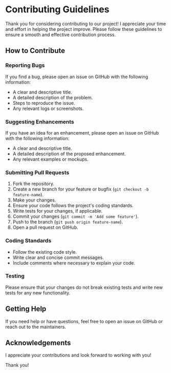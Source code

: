 # Contributing Guidelines

Thank you for considering contributing to our project! I appreciate your time and effort in helping the project improve. Please follow these guidelines to ensure a smooth and effective contribution process.

## How to Contribute

### Reporting Bugs

If you find a bug, please open an issue on GitHub with the following information:
- A clear and descriptive title.
- A detailed description of the problem.
- Steps to reproduce the issue.
- Any relevant logs or screenshots.

### Suggesting Enhancements

If you have an idea for an enhancement, please open an issue on GitHub with the following information:
- A clear and descriptive title.
- A detailed description of the proposed enhancement.
- Any relevant examples or mockups.

### Submitting Pull Requests

1. Fork the repository.
2. Create a new branch for your feature or bugfix (`git checkout -b feature-name`).
3. Make your changes.
4. Ensure your code follows the project's coding standards.
5. Write tests for your changes, if applicable.
6. Commit your changes (`git commit -m 'Add some feature'`).
7. Push to the branch (`git push origin feature-name`).
8. Open a pull request on GitHub.

### Coding Standards

- Follow the existing code style.
- Write clear and concise commit messages.
- Include comments where necessary to explain your code.

### Testing

Please ensure that your changes do not break existing tests and write new tests for any new functionality.

## Getting Help

If you need help or have questions, feel free to open an issue on GitHub or reach out to the maintainers.

## Acknowledgements

I appreciate your contributions and look forward to working with you!

Thank you!